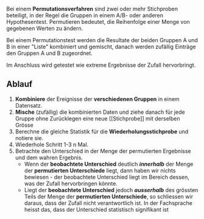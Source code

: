 Bei einem **Permutationsverfahren** sind zwei oder mehr Stichproben beteiligt, in der Regel die Gruppen in einem A/B- oder anderen Hypothesentest. Permutieren bedeutet, die Reihenfolge einer Menge von gegebenen Werten zu ändern.

Bei einem Permutationstest werden die Resultate der beiden Gruppen A und B in einer "Liste" kombiniert und gemischt, danach werden zufällig Einträge den Gruppen A und B zugeordnet.

Im Anschluss wird getestet wie extreme Ergebnisse der Zufall hervorbringt.

## Ablauf
1. **Kombiniere** der Ereignisse der **verschiedenen Gruppen** in einem Datensatz.
2. **Mische** (zufällig) die kombinierten Daten und ziehe danach für jede Gruppe ohne Zurücklegen eine neue [[Stichprobe]] mit derselben Grösse
3. Berechne die gleiche Statistik für die **Wiederholungsstichprobe** und notiere sie.
4. Wiederhole Schritt 1-3 n Mal.
5. Betrachte den Unterschied in der Menge der permutierten Ergebnisse und dem wahren Ergebnis.
	- Wenn der **beobachtete Unterschied** deutlich _**innerhalb**_ der Menge der **permutierten Unterschiede** liegt, dann haben wir nichts bewiesen - der beobachtete Unterschied liegt im Bereich dessen, was der Zufall hervorbringen könnte.
	- Liegt der **beobachtete Unterschied** jedoch _**ausserhalb**_ des grössten Teils der Menge der **permutierten Unterschiede**, so schliessen wir daraus, dass der Zufall nicht verantwortlich ist. In der Fachsprache heisst das, dass der Unterschied statistisch signifikant ist
	